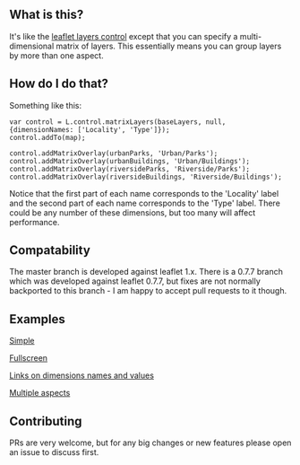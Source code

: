 ## What is this?
It's like the [leaflet layers control](http://leafletjs.com/examples/layers-control.html) except that you can specify a multi-dimensional matrix of layers. This essentially means you can group layers by more than one aspect.

## How do I do that?
Something like this:
```
var control = L.control.matrixLayers(baseLayers, null, {dimensionNames: ['Locality', 'Type']});
control.addTo(map);

control.addMatrixOverlay(urbanParks, 'Urban/Parks');
control.addMatrixOverlay(urbanBuildings, 'Urban/Buildings');
control.addMatrixOverlay(riversideParks, 'Riverside/Parks');
control.addMatrixOverlay(riversideBuildings, 'Riverside/Buildings');
```

Notice that the first part of each name corresponds to the 'Locality' label and the second part of each name corresponds to the 'Type' label. There could be any number of these dimensions, but too many will affect performance.

## Compatability
The master branch is developed against leaflet 1.x. There is a 0.7.7 branch which was developed against leaflet 0.7.7, but fixes are not normally backported to this branch - I am happy to accept pull requests to it though.

## Examples
[Simple](https://tstibbs.github.io/Leaflet.MatrixLayersControl/examples/simple.html)

[Fullscreen](https://tstibbs.github.io/Leaflet.MatrixLayersControl/examples/fullscreen.html)

[Links on dimensions names and values](https://tstibbs.github.io/Leaflet.MatrixLayersControl/examples/links.html)

[Multiple aspects](https://tstibbs.github.io/Leaflet.MatrixLayersControl/examples/multi-aspect.html)

## Contributing

PRs are very welcome, but for any big changes or new features please open an issue to discuss first.
